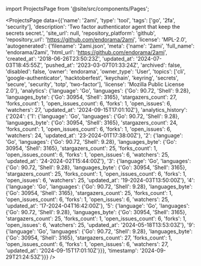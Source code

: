 
import ProjectsPage from '@site/src/components/Pages';

<ProjectsPage
    data={{'name': '2ami', 'type': 'tool', 'tags': ['go', '2fa', 'security'], 'description': 'Two factor authenticator agent that keep the secrets secret.', 'site_url': null, 'repository_platform': 'github', 'repository_url': 'https://github.com/endorama/2ami', 'license': 'MPL-2.0', 'autogenerated': {'filename': '2ami.json', 'meta': {'name': '2ami', 'full_name': 'endorama/2ami', 'html_url': 'https://github.com/endorama/2ami', 'created_at': '2018-06-26T23:50:23Z', 'updated_at': '2024-07-03T18:45:55Z', 'pushed_at': '2023-03-07T01:33:24Z', 'archived': false, 'disabled': false, 'owner': 'endorama', 'owner_type': 'User', 'topics': ['cli', 'google-authenticator', 'hacktoberfest', 'keychain', 'keyring', 'secrets', 'secure', 'security', 'totp', 'two-factor'], 'license': 'Mozilla Public License 2.0'}, 'analytics': {'language': 'Go', 'languages': {'Go': 90.72, 'Shell': 9.28}, 'languages_byte': {'Go': 30954, 'Shell': 3165}, 'stargazers_count': 27, 'forks_count': 1, 'open_issues_count': 6, 'forks': 1, 'open_issues': 6, 'watchers': 27, 'updated_at': '2024-09-15T17:01:10Z'}, 'analytics_history': {'2024': {'1': {'language': 'Go', 'languages': {'Go': 90.72, 'Shell': 9.28}, 'languages_byte': {'Go': 30954, 'Shell': 3165}, 'stargazers_count': 24, 'forks_count': 1, 'open_issues_count': 6, 'forks': 1, 'open_issues': 6, 'watchers': 24, 'updated_at': '23-2024-01T17:38:00Z'}, '2': {'language': 'Go', 'languages': {'Go': 90.72, 'Shell': 9.28}, 'languages_byte': {'Go': 30954, 'Shell': 3165}, 'stargazers_count': 25, 'forks_count': 1, 'open_issues_count': 6, 'forks': 1, 'open_issues': 6, 'watchers': 25, 'updated_at': '24-2024-02T15:44:00Z'}, '3': {'language': 'Go', 'languages': {'Go': 90.72, 'Shell': 9.28}, 'languages_byte': {'Go': 30954, 'Shell': 3165}, 'stargazers_count': 25, 'forks_count': 1, 'open_issues_count': 6, 'forks': 1, 'open_issues': 6, 'watchers': 25, 'updated_at': '19-2024-03T13:50:00Z'}, '4': {'language': 'Go', 'languages': {'Go': 90.72, 'Shell': 9.28}, 'languages_byte': {'Go': 30954, 'Shell': 3165}, 'stargazers_count': 25, 'forks_count': 1, 'open_issues_count': 6, 'forks': 1, 'open_issues': 6, 'watchers': 25, 'updated_at': '17-2024-04T16:42:00Z'}, '5': {'language': 'Go', 'languages': {'Go': 90.72, 'Shell': 9.28}, 'languages_byte': {'Go': 30954, 'Shell': 3165}, 'stargazers_count': 25, 'forks_count': 1, 'open_issues_count': 6, 'forks': 1, 'open_issues': 6, 'watchers': 25, 'updated_at': '2024-05-18T13:53:03Z'}, '9': {'language': 'Go', 'languages': {'Go': 90.72, 'Shell': 9.28}, 'languages_byte': {'Go': 30954, 'Shell': 3165}, 'stargazers_count': 27, 'forks_count': 1, 'open_issues_count': 6, 'forks': 1, 'open_issues': 6, 'watchers': 27, 'updated_at': '2024-09-15T17:01:10Z'}}}, 'timestamp': '2024-09-29T21:24:53Z'}}}
/>
